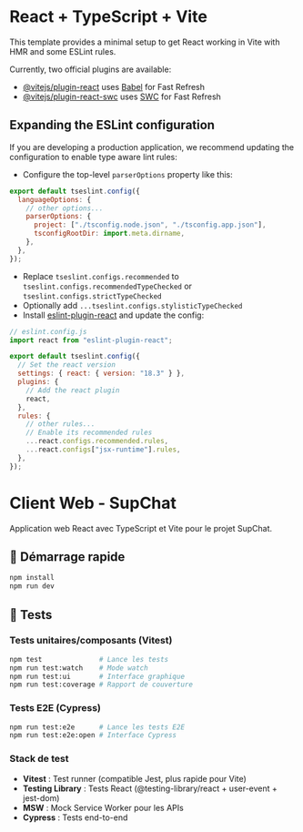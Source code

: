 # React + TypeScript + Vite

This template provides a minimal setup to get React working in Vite with HMR and some ESLint rules.

Currently, two official plugins are available:

- [@vitejs/plugin-react](https://github.com/vitejs/vite-plugin-react/blob/main/packages/plugin-react/README.md) uses [Babel](https://babeljs.io/) for Fast Refresh
- [@vitejs/plugin-react-swc](https://github.com/vitejs/vite-plugin-react-swc) uses [SWC](https://swc.rs/) for Fast Refresh

## Expanding the ESLint configuration

If you are developing a production application, we recommend updating the configuration to enable type aware lint rules:

- Configure the top-level `parserOptions` property like this:

```js
export default tseslint.config({
  languageOptions: {
    // other options...
    parserOptions: {
      project: ["./tsconfig.node.json", "./tsconfig.app.json"],
      tsconfigRootDir: import.meta.dirname,
    },
  },
});
```

- Replace `tseslint.configs.recommended` to `tseslint.configs.recommendedTypeChecked` or `tseslint.configs.strictTypeChecked`
- Optionally add `...tseslint.configs.stylisticTypeChecked`
- Install [eslint-plugin-react](https://github.com/jsx-eslint/eslint-plugin-react) and update the config:

```js
// eslint.config.js
import react from "eslint-plugin-react";

export default tseslint.config({
  // Set the react version
  settings: { react: { version: "18.3" } },
  plugins: {
    // Add the react plugin
    react,
  },
  rules: {
    // other rules...
    // Enable its recommended rules
    ...react.configs.recommended.rules,
    ...react.configs["jsx-runtime"].rules,
  },
});
```

# Client Web - SupChat

Application web React avec TypeScript et Vite pour le projet SupChat.

## 🚀 Démarrage rapide

```bash
npm install
npm run dev
```

## 🧪 Tests

### Tests unitaires/composants (Vitest)

```bash
npm test              # Lance les tests
npm run test:watch    # Mode watch
npm run test:ui       # Interface graphique
npm run test:coverage # Rapport de couverture
```

### Tests E2E (Cypress)

```bash
npm run test:e2e      # Lance les tests E2E
npm run test:e2e:open # Interface Cypress
```

### Stack de test

- **Vitest** : Test runner (compatible Jest, plus rapide pour Vite)
- **Testing Library** : Tests React (@testing-library/react + user-event + jest-dom)
- **MSW** : Mock Service Worker pour les APIs
- **Cypress** : Tests end-to-end
